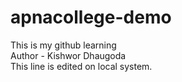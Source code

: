 # apnacollege-demo
This is my github learning 
<br>
Author - Kishwor Dhaugoda
<br>
This line is edited on local system.
